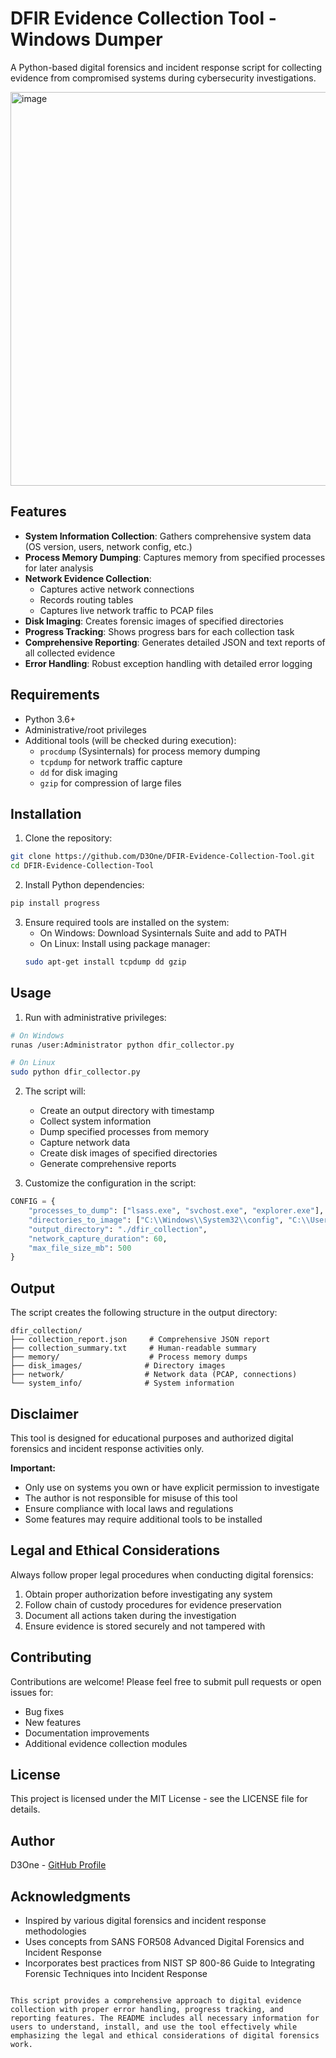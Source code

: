 
# DFIR Evidence Collection Tool - Windows Dumper

A Python-based digital forensics and incident response script for collecting evidence from compromised systems during cybersecurity investigations.

<img width="1200" height="630" alt="image" src="https://github.com/user-attachments/assets/8cb55893-45cd-4f8a-8d55-c67c59dee79d" />

## Features

- **System Information Collection**: Gathers comprehensive system data (OS version, users, network config, etc.)
- **Process Memory Dumping**: Captures memory from specified processes for later analysis
- **Network Evidence Collection**: 
  - Captures active network connections
  - Records routing tables
  - Captures live network traffic to PCAP files
- **Disk Imaging**: Creates forensic images of specified directories
- **Progress Tracking**: Shows progress bars for each collection task
- **Comprehensive Reporting**: Generates detailed JSON and text reports of all collected evidence
- **Error Handling**: Robust exception handling with detailed error logging

## Requirements

- Python 3.6+
- Administrative/root privileges
- Additional tools (will be checked during execution):
  - `procdump` (Sysinternals) for process memory dumping
  - `tcpdump` for network traffic capture
  - `dd` for disk imaging
  - `gzip` for compression of large files

## Installation

1. Clone the repository:
```bash
git clone https://github.com/D3One/DFIR-Evidence-Collection-Tool.git
cd DFIR-Evidence-Collection-Tool
```

2. Install Python dependencies:
```bash
pip install progress
```

3. Ensure required tools are installed on the system:
   - On Windows: Download Sysinternals Suite and add to PATH
   - On Linux: Install using package manager:
   ```bash
   sudo apt-get install tcpdump dd gzip
   ```

## Usage

1. Run with administrative privileges:
```bash
# On Windows
runas /user:Administrator python dfir_collector.py

# On Linux
sudo python dfir_collector.py
```

2. The script will:
   - Create an output directory with timestamp
   - Collect system information
   - Dump specified processes from memory
   - Capture network data
   - Create disk images of specified directories
   - Generate comprehensive reports

3. Customize the configuration in the script:
```python
CONFIG = {
    "processes_to_dump": ["lsass.exe", "svchost.exe", "explorer.exe"],
    "directories_to_image": ["C:\\Windows\\System32\\config", "C:\\Users"],
    "output_directory": "./dfir_collection",
    "network_capture_duration": 60,
    "max_file_size_mb": 500
}
```

## Output

The script creates the following structure in the output directory:
```
dfir_collection/
├── collection_report.json     # Comprehensive JSON report
├── collection_summary.txt     # Human-readable summary
├── memory/                    # Process memory dumps
├── disk_images/              # Directory images
├── network/                  # Network data (PCAP, connections)
└── system_info/              # System information
```

## Disclaimer

This tool is designed for educational purposes and authorized digital forensics and incident response activities only. 

**Important:**
- Only use on systems you own or have explicit permission to investigate
- The author is not responsible for misuse of this tool
- Ensure compliance with local laws and regulations
- Some features may require additional tools to be installed

## Legal and Ethical Considerations

Always follow proper legal procedures when conducting digital forensics:
1. Obtain proper authorization before investigating any system
2. Follow chain of custody procedures for evidence preservation
3. Document all actions taken during the investigation
4. Ensure evidence is stored securely and not tampered with

## Contributing

Contributions are welcome! Please feel free to submit pull requests or open issues for:
- Bug fixes
- New features
- Documentation improvements
- Additional evidence collection modules

## License

This project is licensed under the MIT License - see the LICENSE file for details.

## Author

D3One - [GitHub Profile](https://github.com/D3One)

## Acknowledgments

- Inspired by various digital forensics and incident response methodologies
- Uses concepts from SANS FOR508 Advanced Digital Forensics and Incident Response
- Incorporates best practices from NIST SP 800-86 Guide to Integrating Forensic Techniques into Incident Response
```

This script provides a comprehensive approach to digital evidence collection with proper error handling, progress tracking, and reporting features. The README includes all necessary information for users to understand, install, and use the tool effectively while emphasizing the legal and ethical considerations of digital forensics work.
